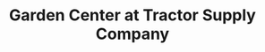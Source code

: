 ---
title: "Garden Center at Tractor Supply Company"
url: /clemmons/garden-center-at-tractor-supply-company/
shop: garden centre
---